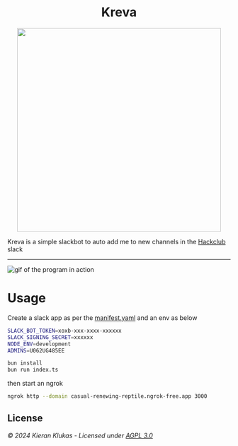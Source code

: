 <h1 align="center">Kreva</h1>

<p align="center">
  <img width="460" height="460" src="https://github.com/kcoderhtml/kreva/raw/master/.github/images/logo.png">
</p>

Kreva is a simple slackbot to auto add me to new channels in the [Hackclub](https://hackclub.com/slack/) slack

---

![gif of the program in action](https://github.com/kcoderhtml/kreva/raw/master/.github/images/out.gif)

# Usage

Create a slack app as per the [manifest.yaml](manifest.yaml) and an env as below  

```bash
SLACK_BOT_TOKEN=xoxb-xxx-xxxx-xxxxxx
SLACK_SIGNING_SECRET=xxxxxx
NODE_ENV=development
ADMINS=U062UG485EE
```

```bash
bun install
bun run index.ts
```

then start an ngrok

```bash
ngrok http --domain casual-renewing-reptile.ngrok-free.app 3000
```

## License

_© 2024 Kieran Klukas - Licensed under [AGPL 3.0](LICENSE.md)_  